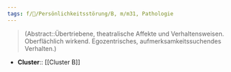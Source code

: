 ```yaml
---
tags: f/💭/Persönlichkeitsstörung/B, m/m31, Pathologie
---
```

> (Abstract::Übertriebene, theatralische Affekte und Verhaltensweisen. Oberflächlich wirkend. Egozentrisches, aufmerksamkeitssuchendes Verhalten.)
- **Cluster**:: [[Cluster B]]